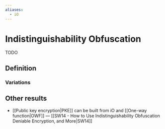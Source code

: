 ```yaml
---
aliases:
  - iO
---
```

# Indistinguishability Obfuscation
TODO
## Definition


### Variations



## Other results
- [[Public key encryption|PKE]] can be built from iO and [[One-way function|OWF]] — [[SW14 - How to Use Indistinguishability Obfuscation Deniable Encryption, and More|SW14]]